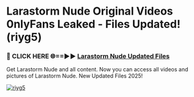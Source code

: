 # Larastorm Nude Original Videos 0nlyFans Leaked - Files Updated! (riyg5)

<h3>🔴 CLICK HERE 🌐==►► <a href="https://tinyurl.com/yrmya6cz" rel="nofollow">Larastorm Nude Updated Files</a></h3>

Get Larastorm Nude and all content. Now you can access all videos and pictures of Larastorm Nude. New Updated Files 2025!

[![riyg5](https://i.imgur.com/FMdXYCs.gif)](https://tinyurl.com/yrmya6cz)
